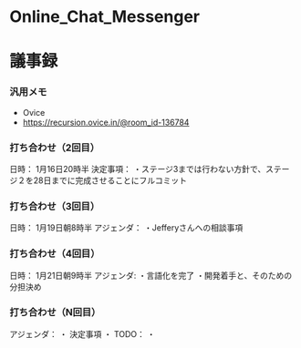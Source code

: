 # Online_Chat_Messenger

# 議事録

### 汎用メモ
- Ovice
- https://recursion.ovice.in/@room_id-136784


### 打ち合わせ（2回目）
日時：
1月16日20時半
決定事項：
・ステージ3までは行わない方針で、ステージ２を28日までに完成させることにフルコミット

### 打ち合わせ（3回目）
日時：
1月19日朝8時半
アジェンダ：
・Jefferyさんへの相談事項 

### 打ち合わせ（4回目）
日時：
1月21日朝9時半
アジェンダ:
・言語化を完了
・開発着手と、そのための分担決め

### 打ち合わせ（N回目）
アジェンダ：
・
決定事項
・
TODO：
・

